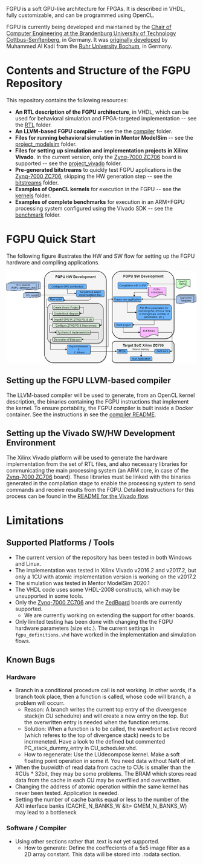 FGPU is a soft GPU-like architecture for FPGAs. It is described in VHDL, fully customizable, and can be programmed using OpenCL.

FGPU is currently being developed and maintained by the [Chair of Computer Engineering at the Brandenburg University of Technology Cottbus-Senftenberg], in Germany. It was [originally developed](https://github.com/malkadi/FGPU) by Muhammed Al Kadi from the [Ruhr University Bochum], in Germany.

[Chair of Computer Engineering at the Brandenburg University of Technology Cottbus-Senftenberg]: https://www.b-tu.de/en/computer-engineering-group
[Ruhr University Bochum]: https://www.ei.ruhr-uni-bochum.de/fakultaet/

# Contents and Structure of the FGPU Repository

This repository contains the following resources:
- **An RTL description of the FGPU architecture**, in VHDL, which can be used for behavioral simulation and FPGA-targeted implementation -- see the [RTL](rtl/) folder.
- **An LLVM-based FGPU compiler** -- see the the [compiler](compiler/) folder.
- **Files for running behavioral simulation in Mentor ModelSim** -- see the [project_modelsim](project_modelsim/) folder.
- **Files for setting up simulation and implementation projects in Xilinx Vivado**. In the current version, only the [Zynq-7000 ZC706] board is supported -- see the [project_vivado](project_vivado/) folder.
- **Pre-generated bitstreams** to quickly test FGPU applications in the [Zynq-7000 ZC706], skipping the HW generation step -- see the [bitstreams](bitstreams/) folder.
- **Examples of OpenCL kernels** for execution in the FGPU -- see the [kernels](kernels/) folder.
- **Examples of complete benchmarks** for execution in an ARM+FGPU processing system configured using the Vivado SDK -- see the [benchmark](benchmark/) folder.

# FGPU Quick Start

The following figure illustrates the HW and SW flow for setting up the FGPU hardware and compiling applications.

![Overview of the FGPU Framework.](FrameworkOverview.png)

## Setting up the FGPU LLVM-based compiler

The LLVM-based compiler will be used to generate, from an OpenCL kernel description, the binaries containing the FGPU instructions that implement the kernel. To ensure portability, the FGPU compiler is built inside a Docker container. See the instructions in see the [compiler README](compiler/README.md).

## Setting up the Vivado SW/HW Development Environment

The Xilinx Vivado platform will be used to generate the hardware implementation from the set of RTL files, and also necessary libraries for communicating the main processing system (an ARM core, in case of the [Zynq-7000 ZC706] board). These libraries must be linked with the binaries generated in the compilation stage to enable the processing system to send commands and receive results from the FGPU. Detailed instructions for this process can be found in the [README for the Vivado flow](project_vivado/README.md).

# Limitations

## Supported Platforms / Tools

- The current version of the repository has been tested in both Windows and Linux.
- The implementation was tested in Xilinx Vivado v2016.2 and v2017.2, but only a 1CU with atomic implementation version is working on the v2017.2
- The simulation was tested in Mentor ModelSim 2020.1
- The VHDL code uses some VHDL-2008 constructs, which may be unsupported in some tools.
- Only the [Zynq-7000 ZC706] and the [ZedBoard] boards are currently supported.
    - We are currently working on extending the support for other boards.
- Only limited testing has been done with changing the the FGPU hardware parameters (size etc.). The current settings in `fgpu_definitions.vhd` have worked in the implementation and simulation flows.  

## Known Bugs

### Hardware
- Branch in a conditional procedure call is not working.  In other words, if a branch took place, then a function is called, whose code will branch, a problem will occurr. 
    - Reason: A branch writes the current top entry of the diveergence stack(in CU schedulre) and will create a new entry on the top. But the overwritten entry is needed when the function returns.
    - Solution: When a function is to be called, the wavefront active record (which referes to the top of divergence stack) needs to be incrmeneted. Have a look to the defined but commented PC_stack_dummy_entry in CU_scheduler.vhd.
    - How to regenerate: Use the LUdecompose kernel. Make a soft floating point operation in some if. You need data without NaN of inf.
- When the buswidth of read data from cache to CUs is smaller than the #CUs * 32bit, they may be some problems. The BRAM which stores read data from the cache in each CU may be overfilled and overwritten.
- Changing the address of atomic operation within the same kernel has never been tested. Application is needed.
- Setting the number of cache banks equal or less to the number of the AXI interface banks (CACHE_N_BANKS_W &lt= GMEM_N_BANKS_W) may lead to a bottleneck

### Software / Compiler
- Using other sections rather that .text is not yet supported.
    - How to generate: Define the coeffecients of a 5x5 image filter as a 2D array constant. This data will be stored into .rodata section.

[Zynq-7000 ZC706]: https://www.xilinx.com/products/boards-and-kits/ek-z7-zc706-g.html
[ZedBoard]: http://zedboard.org/product/zedboard
